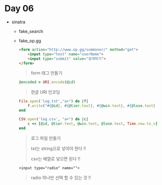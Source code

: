# Day 06

- sinatra

  - fake_search

  - fake_op.gg

    ```html
    <form action="http://www.op.gg/summoner/" method="get">
    	<input type="text" name="userName">
    	<input type="submit" value="검색하기">		
    </form>
    ```

    > form 태그 만들기

    ```ruby
    @encoded = URI.encode(@id)
    ```

    > 한글 URI 인코딩

    ```ruby
    File.open('log.txt',"a+") do |f|
    	f.write("#{@id}, #{@tier.text}, #{@win.text}, #{@lose.text} \n")
    end

    CSV.open('log.csv', "a+") do |c|
    	c << [@id, @tier.text, @win.text, @lose.text, Time.now.to_s]
    end
    ```

    > 로그 파일 만들기 
    >
    > txt는 string으로 넣어야 한다 !!
    >
    > csv는 배열로 넣으면 된다 !!

    ```erb
    <input type="radio" name="">
    ```

    > radio 하나만 선택 할 수 있는 것 !!